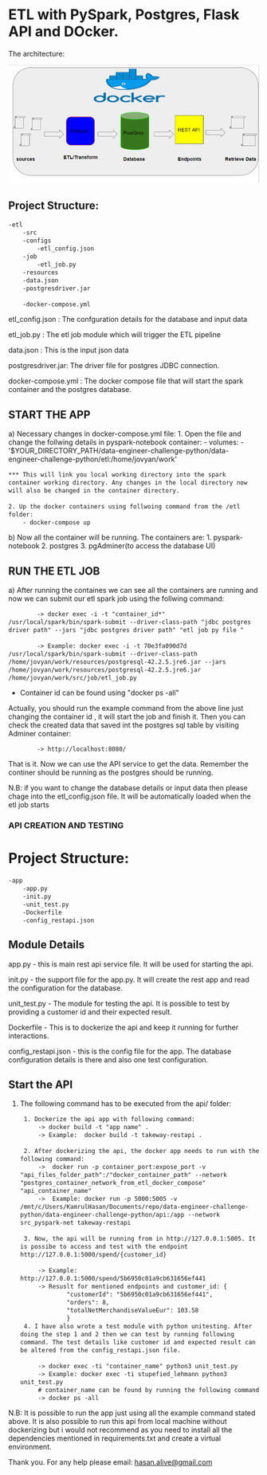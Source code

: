 # ETL with PySpark, Postgres, Flask API and DOcker. 

The architecture:

![alt text](etl-docker.PNG)


## Project Structure:
```
-etl
    -src
	-configs
		-etl_config.json
	-job
		-etl_job.py
    -resources
	-data.json
	-postgresdriver.jar

    -docker-compose.yml
```

etl_config.json : The confguration details for the database and input data

etl_job.py : The etl job module which will trigger the ETL pipeline

data.json : This is the input json data

postgresdriver.jar: The driver file for postgres JDBC connection.

docker-compose.yml : The docker compose file that will start the spark container and the postgres database.

## START THE APP

a) Necessary changes in docker-compose.yml file:
	1. Open the file and change the follwing details in pyspark-notebook container:
		-     volumes:
        		- '$YOUR_DIRECTORY_PATH/data-engineer-challenge-python/data-engineer-challenge-python/etl:/home/jovyan/work'

	*** This will link you local working directory into the spark container working directory. Any changes in the local directory now will also be changed in the container directory.

	2. Up the docker containers using follwoing command from the /etl folder:
		- docker-compose up

b) Now all the container will be running. The containers are:
	1. pyspark-notebook
	2. postgres
	3. pgAdminer(to access the database UI)

## RUN THE ETL JOB

a) After running the containes we can see all the containers are running and now we can submit our etl spark job using the follwing command:
```
		-> docker exec -i -t "container_id*" /usr/local/spark/bin/spark-submit --driver-class-path "jdbc postgres driver path" --jars "jdbc postgres driver path" "etl job py file "
		
		-> Example: docker exec -i -t 70e3fa090d7d /usr/local/spark/bin/spark-submit --driver-class-path /home/jovyan/work/resources/postgresql-42.2.5.jre6.jar --jars /home/jovyan/work/resources/postgresql-42.2.5.jre6.jar /home/jovyan/work/src/job/etl_job.py
```



* Container id can be found using "docker ps -all"

Actually, you should run the example command from the above line just changing the container id , it will start the job and finish it. 
Then you can check the created data that saved int the postgres sql table by visiting Adminer container:
```	
		-> http://localhost:8080/
```
That is it. Now we can use the API service to get the data. Remember the continer should be running as the postgres should be running.

N.B: if you want to change the database details or input data then please chage into the etl_config.json file. It will be automatically loaded when the etl job starts



### API CREATION AND TESTING
# Project Structure:

```
-app
    -app.py
    -init.py
    -unit_test.py
    -Dockerfile
    -config_restapi.json
```
## Module Details

app.py - this is main rest api service file. It will be used for starting the api.

init.py - the support file for the app.py. It will create the rest app and read the configuration for the database.

unit_test.py - The module for testing the api. It is possible to test by providing a customer id and their expected result. 

Dockerfile - This is to dockerize the api and keep it running for further interactions. 

config_restapi.json - this is the config file for the app. The database configuration details is there and also one test configuration. 


## Start the API

1. The following command has to be executed from the api/ folder:

		1. Dockerize the api app with following command:
			-> docker build -t "app name" .
			-> Example:  docker build -t takeway-restapi .

		2. After dockerizing the api, the docker app needs to run with the following command:
			->  docker run -p container_port:expose_port -v "api_files_folder_path":/"docker_container_path" --network "postgres_container_network_from_etl_docker_compose" "api_container_name"
			->  Example: docker run -p 5000:5005 -v /mnt/c/Users/KamrulHasan/Documents/repo/data-engineer-challenge-python/data-engineer-challenge-python/api:/app --network src_pyspark-net takeway-restapi
		
		3. Now, the api will be running from in http://127.0.0.1:5005. It is possibe to access and test with the endpoint http://127.0.0.1:5000/spend/{customer_id}
			
			-> Example: http://127.0.0.1:5000/spend/5b6950c01a9cb631656ef441
			-> Resuslt for mentioned endpoints and customer_id: {
 					"customerId": "5b6950c01a9cb631656ef441", 
  					"orders": 8, 
  					"totalNetMerchandiseValueEur": 103.58
				    }
		4. I have also wrote a test module with python unitesting. After doing the step 1 and 2 then we can test by running following command. The test details like customer id and expected result can be altered from the config_restapi.json file.

			-> docker exec -ti "container_name" python3 unit_test.py
			-> Example: docker exec -ti stupefied_lehmann python3 unit_test.py
			# container_name can be found by running the following command
			-> docker ps -all

N.B: It is possible to run the app just using all the example command stated above. It is also possible to run this api from local machine without dockerizing but i would not recommend as you need to install all the dependencies mentioned in requirements.txt and create a virtual environment. 

Thank you. For any help please email: hasan.alive@gmail.com





